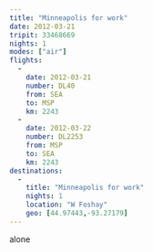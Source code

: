 ```yaml
---
title: "Minneapolis for work"
date: 2012-03-21
tripit: 33468669
nights: 1
modes: ["air"]
flights:
  -
    date: 2012-03-21
    number: DL40
    from: SEA
    to: MSP
    km: 2243
  -
    date: 2012-03-22
    number: DL2253
    from: MSP
    to: SEA
    km: 2243
destinations:
  -
    title: "Minneapolis for work"
    nights: 1
    location: "W Foshay"
    geo: [44.97443,-93.27179]
---
```


alone
